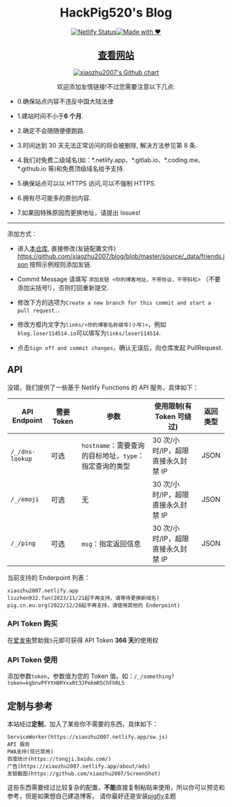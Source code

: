 <div align="center">
  <h1>HackPig520's Blog</h1>

  [![Netlify Status](https://api.netlify.com/api/v1/badges/78c67981-3f26-4c95-bdc8-c311ed58fd1e/deploy-status)](https://app.netlify.com/sites/xiaozhu2007/deploys)[![Made with ❤](https://flat.badgen.net/badge/made%20with/%e2%9d%a4/ff69b4)](blog)

</div>

<h2 align="center"><a href="https://xiaozhu2007.netlify.app/friends/">查看网站</a></h2>
<p align="center">
  <a href="https://github.com/xiaozhu2007">
    <img src="https://ghchart.rshah.org/xiaozhu2007" alt="xiaozhu2007's Github chart" />
  </a>
</p>
<div align="center">欢迎添加友情链接!不过您需要注意以下几点:</div>
	
+ 0.确保站点内容不违反中国大陆法律

- 1.建站时间不小于**6 个月**.

- 2.确定不会随随便便跑路.

- 3.时间达到 30 天无法正常访问的将会被删除, 解决方法参见第 8 条.

- 4.我们对免费二级域名(如：\*.netlify.app、\*.gitlab.io、\*.coding.me、\*.github.io 等)和免费顶级域名给予支持.

- 5.确保站点可以以 HTTPS 访问,可以不强制 HTTPS.

- 6.拥有尽可能多的原创内容.

- 7.如果因特殊原因而更换地址，请提出 Issues!

---

添加方式：

- 进入[本仓库][gh_blog], 直接修改(友链配置文件)
  <https://github.com/xiaozhu2007/blog/blob/master/source/_data/friends.json> 按照示例规则添加友链.

- Commit Message 请填写 `添加友链 <你的博客地址，不带协议，不带斜杠>` （不要添加尖括号!），否则打回重新提交.

- 修改下方的选项为`Create a new branch for this commit and start a pull request.`.

- 修改方框内文字为`links/<你的博客名称缩写(小写)>`，例如`blog.loser114514.io`可以填写为`links/loser114514`.

- 点击`Sign off and commit changes`，确认无误后，向仓库发起 PullRequest.

## API

没错，我们提供了一些基于 Netlify Functions 的 API 服务，具体如下：

| API Endpoint    | 需要 Token | 参数                                                   | 使用限制(有 Token 可绕过)          | 返回类型 |
| --------------- | ---------- | ------------------------------------------------------ | ---------------------------------- | :------: |
| `/_/dns-lookup` | 可选       | `hostname`：需要查询的目标地址，`type`：指定查询的类型  | 30 次/小时/IP，超限直接永久封禁 IP | JSON     |
| `/_/emoji`      | 可选       | 无                                                     | 30 次/小时/IP，超限直接永久封禁 IP | JSON     |
| `/_/ping`       | 可选       | `msg`：指定返回信息                                    | 30 次/小时/IP，超限直接永久封禁 IP | JSON     |

当前支持的 Enderpoint 列表：
```
xiaozhu2007.netlify.app
liuzhen932.fun(2023/11/21起不再支持，请等待更换新域名)
pig.cn.eu.org(2022/12/28起不再支持，请使用其他的 Enderpoint)
```
### API Token 购买

在[爱发电][afdian]赞助我`5`元即可获得 API Token **366 天**的使用权

### API Token 使用

添加参数`token`，参数值为您的 Token 值。如：`/_/something?token=kgbnvPFYtH8RYxxRt3JPekmR5ChFhRL5`

## 定制与参考

本站经过**定制**，加入了某些你不需要的东西，具体如下：

```
ServiceWorker(https://xiaozhu2007.netlify.app/sw.js)
API 服务
PWA支持(现已禁用)
百度统计(https://tongji.baidu.com/)
广告(https://xiaozhu2007.netlify.app/about/ads)
友链截图(https://github.com/xiaozhu2007/ScreenShot)
```

这些东西需要经过比较复杂的配置，**不能**直接复制粘贴来使用，所以你可以预览和参考，但是如果想自己建造博客，
请你最好还是安装[pigfly](pigfly)主题

[blog]: https://xiaozhu2007.netlify.app/
[pigfly]: https://github.com/xiaozhu2007/hexo-theme-pigfly
[gh_blog]: https://github.com/xiaozhu2007/blog
[afdian]: https://afdian.net/a/xiaozhu2021
